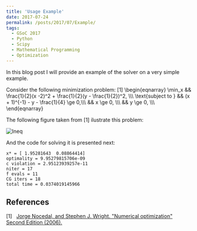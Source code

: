 ```yaml
---
title: 'Usage Example'
date: 2017-07-24
permalink: /posts/2017/07/Example/
tags:
  - GSoC 2017
  - Python
  - Scipy
  - Mathematical Programming
  - Optimization
---
```


In this blog post I will provide an example
of the solver on a very simple example.

Consider the following minimization problem: \[1\]
\begin{eqnarray}
  \min_x && \frac{1}{2}(x -2)^2 + \frac{1}{2}(y - \frac{1}{2})^2, \\\\\\
   \text{subject to } && (x + 1)^{-1} - y - \frac{1}{4} \ge 0,\\\\\\
&& x \ge 0, \\\\\\
&& y \ge 0, \\\\\\
\end{eqnarray}

The following figure taken from \[1\] ilustrate this problem:

![Ineq](https://antonior92.github.io/files/SimpleIneqConstr.png)

And the code for solving it is presented next:
<script src="https://gist.github.com/antonior92/f3a37a2f23ca02aa7138ee5a98904a61.js"></script>

```
x* = [ 1.95281643  0.08864414]
optimality = 9.95279815706e-09
c violation = 2.95123939257e-11
niter = 17
f evals = 11
CG iters = 18
total time = 0.0374019145966
```

References
----------
\[1\]&nbsp;&nbsp;&nbsp;[Jorge Nocedal, and Stephen J. Wright. "Numerical optimization"
Second Edition (2006).][1]

[1]: http://www.bioinfo.org.cn/~wangchao/maa/Numerical_Optimization.pdf
